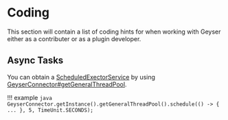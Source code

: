 # Coding

This section will contain a list of coding hints for when working with Geyser either as a contributer or as a plugin developer.

## Async Tasks

You can obtain a [ScheduledExectorService](https://docs.oracle.com/en/java/javase/11/docs/api/java.base/java/util/concurrent/ScheduledExecutorService.html?is-external=true)
by using [GeyserConnector#getGeneralThreadPool](https://bundabrg.github.io/Geyser/apidocs//org/geysermc/connector/GeyserConnector.html#getGeneralThreadPool()).

!!! example
    ```java
     GeyserConnector.getInstance().getGeneralThreadPool().schedule(() -> {
        ...
     }, 5, TimeUnit.SECONDS);
    ```
